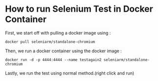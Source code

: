 # How to run Selenium Test in Docker Container

First, we start off with pulling a docker image using :

` docker pull seleniarm/standalone-chromium  `


Then, we run a docker container using the docker image :

` docker run -d -p 4444:4444 --name testagain2 seleniarm/standalone-chromium  `

Lastly, we run the test using normal method.(right click and run)